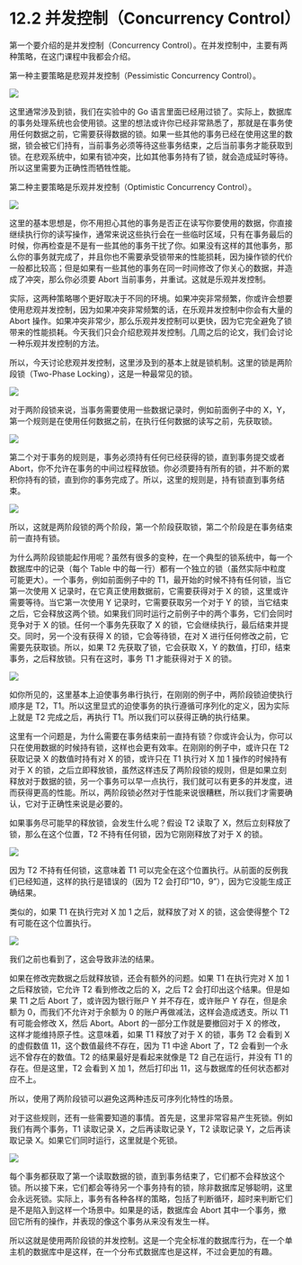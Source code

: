 # 12.2 并发控制（Concurrency Control）

第一个要介绍的是并发控制（Concurrency Control）。在并发控制中，主要有两种策略，在这门课程中我都会介绍。

第一种主要策略是悲观并发控制（Pessimistic Concurrency Control）。

![](<../assets/image (422).png>)

这里通常涉及到锁，我们在实验中的 Go 语言里面已经用过锁了。实际上，数据库的事务处理系统也会使用锁。这里的想法或许你已经非常熟悉了，那就是在事务使用任何数据之前，它需要获得数据的锁。如果一些其他的事务已经在使用这里的数据，锁会被它们持有，当前事务必须等待这些事务结束，之后当前事务才能获取到锁。在悲观系统中，如果有锁冲突，比如其他事务持有了锁，就会造成延时等待。所以这里需要为正确性而牺牲性能。

第二种主要策略是乐观并发控制（Optimistic Concurrency Control）。

![](<../assets/image (423).png>)

这里的基本思想是，你不用担心其他的事务是否正在读写你要使用的数据，你直接继续执行你的读写操作，通常来说这些执行会在一些临时区域，只有在事务最后的时候，你再检查是不是有一些其他的事务干扰了你。如果没有这样的其他事务，那么你的事务就完成了，并且你也不需要承受锁带来的性能损耗，因为操作锁的代价一般都比较高；但是如果有一些其他的事务在同一时间修改了你关心的数据，并造成了冲突，那么你必须要 Abort 当前事务，并重试。这就是乐观并发控制。

实际，这两种策略哪个更好取决于不同的环境。如果冲突非常频繁，你或许会想要使用悲观并发控制，因为如果冲突非常频繁的话，在乐观并发控制中你会有大量的 Abort 操作。如果冲突非常少，那么乐观并发控制可以更快，因为它完全避免了锁带来的性能损耗。今天我们只会介绍悲观并发控制。几周之后的论文，我们会讨论一种乐观并发控制的方法。

所以，今天讨论悲观并发控制，这里涉及到的基本上就是锁机制。这里的锁是两阶段锁（Two-Phase Locking），这是一种最常见的锁。

![](<../assets/image (424).png>)

对于两阶段锁来说，当事务需要使用一些数据记录时，例如前面例子中的 X，Y，第一个规则是在使用任何数据之前，在执行任何数据的读写之前，先获取锁。

![](<../assets/image (425).png>)

第二个对于事务的规则是，事务必须持有任何已经获得的锁，直到事务提交或者 Abort，你不允许在事务的中间过程释放锁。你必须要持有所有的锁，并不断的累积你持有的锁，直到你的事务完成了。所以，这里的规则是，持有锁直到事务结束。

![](<../assets/image (426).png>)

所以，这就是两阶段锁的两个阶段，第一个阶段获取锁，第二个阶段是在事务结束前一直持有锁。

为什么两阶段锁能起作用呢？虽然有很多的变种，在一个典型的锁系统中，每一个数据库中的记录（每个 Table 中的每一行）都有一个独立的锁（虽然实际中粒度可能更大）。一个事务，例如前面例子中的 T1，最开始的时候不持有任何锁，当它第一次使用 X 记录时，在它真正使用数据前，它需要获得对于 X 的锁，这里或许需要等待。当它第一次使用 Y 记录时，它需要获取另一个对于 Y 的锁，当它结束之后，它会释放这两个锁。如果我们同时运行之前例子中的两个事务，它们会同时竞争对于 X 的锁。任何一个事务先获取了 X 的锁，它会继续执行，最后结束并提交。同时，另一个没有获得 X 的锁，它会等待锁，在对 X 进行任何修改之前，它需要先获取锁。所以，如果 T2 先获取了锁，它会获取 X，Y 的数值，打印，结束事务，之后释放锁。只有在这时，事务 T1 才能获得对于 X 的锁。

![](<../assets/image (427).png>)

如你所见的，这里基本上迫使事务串行执行，在刚刚的例子中，两阶段锁迫使执行顺序是 T2，T1。所以这里显式的迫使事务的执行遵循可序列化的定义，因为实际上就是 T2 完成之后，再执行 T1。所以我们可以获得正确的执行结果。

这里有一个问题是，为什么需要在事务结束前一直持有锁？你或许会认为，你可以只在使用数据的时候持有锁，这样也会更有效率。在刚刚的例子中，或许只在 T2 获取记录 X 的数值时持有对 X 的锁，或许只在 T1 执行对 X 加 1 操作的时候持有对于 X 的锁，之后立即释放锁，虽然这样违反了两阶段锁的规则，但是如果立刻释放对于数据的锁，另一个事务可以早一点执行，我们就可以有更多的并发度，进而获得更高的性能。所以，两阶段锁必然对于性能来说很糟糕，所以我们才需要确认，它对于正确性来说是必要的。

如果事务尽可能早的释放锁，会发生什么呢？假设 T2 读取了 X，然后立刻释放了锁，那么在这个位置，T2 不持有任何锁，因为它刚刚释放了对于 X 的锁。

![](<../assets/image (428).png>)

因为 T2 不持有任何锁，这意味着 T1 可以完全在这个位置执行。从前面的反例我们已经知道，这样的执行是错误的（因为 T2 会打印“10，9”），因为它没能生成正确结果。

类似的，如果 T1 在执行完对 X 加 1 之后，就释放了对 X 的锁，这会使得整个 T2 有可能在这个位置执行。

![](<../assets/image (429).png>)

我们之前也看到了，这会导致非法的结果。

如果在修改完数据之后就释放锁，还会有额外的问题。如果 T1 在执行完对 X 加 1 之后释放锁，它允许 T2 看到修改之后的 X，之后 T2 会打印出这个结果。但是如果 T1 之后 Abort 了，或许因为银行账户 Y 并不存在，或许账户 Y 存在，但是余额为 0，而我们不允许对于余额为 0 的账户再做减法，这样会造成透支。所以 T1 有可能会修改 X，然后 Abort。Abort 的一部分工作就是要撤回对于 X 的修改，这样才能维持原子性。这意味着，如果 T1 释放了对于 X 的锁，事务 T2 会看到 X 的虚假数值 11，这个数值最终不存在，因为 T1 中途 Abort 了，T2 会看到一个永远不曾存在的数值。T2 的结果最好是看起来就像是 T2 自己在运行，并没有 T1 的存在。但是这里，T2 会看到 X 加 1，然后打印出 11，这与数据库的任何状态都对应不上。

所以，使用了两阶段锁可以避免这两种违反可序列化特性的场景。

对于这些规则，还有一些需要知道的事情。首先是，这里非常容易产生死锁。例如我们有两个事务，T1 读取记录 X，之后再读取记录 Y，T2 读取记录 Y，之后再读取记录 X。如果它们同时运行，这里就是个死锁。

![](<../assets/image (430).png>)

每个事务都获取了第一个读取数据的锁，直到事务结束了，它们都不会释放这个锁。所以接下来，它们都会等待另一个事务持有的锁，除非数据库足够聪明，这里会永远死锁。实际上，事务有各种各样的策略，包括了判断循环，超时来判断它们是不是陷入到这样一个场景中。如果是的话，数据库会 Abort 其中一个事务，撤回它所有的操作，并表现的像这个事务从来没有发生一样。

所以这就是使用两阶段锁的并发控制。这是一个完全标准的数据库行为，在一个单主机的数据库中是这样，在一个分布式数据库也是这样，不过会更加的有趣。
